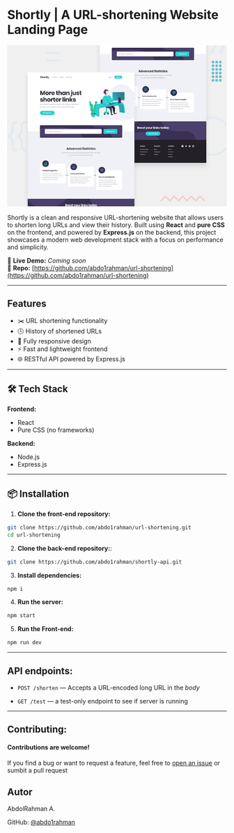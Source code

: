 # Shortly | A URL-shortening Website Landing Page

<img src="public/images/desktop-preview.jpg">

Shortly is a clean and responsive URL-shortening website that allows users to shorten long URLs and view their history. Built using **React** and **pure CSS** on the frontend, and powered by **Express.js** on the backend, this project showcases a modern web development stack with a focus on performance and simplicity.

🔗 **Live Demo:** _Coming soon_  
📁 **Repo:** [https://github.com/abdo1rahman/url-shortening](https://github.com/abdo1rahman/url-shortening)

---

## Features

- ✂️ URL shortening functionality
- 🕓 History of shortened URLs
- 📱 Fully responsive design
- ⚡ Fast and lightweight frontend
- 🌐 RESTful API powered by Express.js

---

## 🛠️ Tech Stack

**Frontend:**

- React
- Pure CSS (no frameworks)

**Backend:**

- Node.js
- Express.js

---

## 📦 Installation

1. **Clone the front-end repository:**

```bash
git clone https://github.com/abdo1rahman/url-shortening.git
cd url-shortening
```

2. **Clone the back-end repository:**:

```bash
git clone https://github.com/abdo1rahman/shortly-api.git
```

3. **Install dependencies:**

```bash
npm i
```

4. **Run the server:**

```bash
npm start
```

5. **Run the Front-end:**

```bash
npm run dev
```

---

## API endpoints:

- `POST /shorten` — Accepts a URL-encoded long URL in the _body_

- `GET /test` — a test-only endpoint to see if server is running

---

## Contributing:

#### Contributions are welcome!

If you find a bug or want to request a feature, feel free to [open an issue](https://github.com/abdo1rahman/url-shortening/issues) or sumbit a pull request

## Autor

AbdolRahman A.

GitHub: [@abdo1rahman](https://github.com/abdo1rahman)
